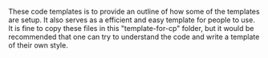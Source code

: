 These code templates is to provide an outline of how some of the templates are setup. It also serves as a efficient and easy template for people to use. It is fine to copy these files in this "template-for-cp" folder, but it would be recommended that one can try to understand the code and write a template of their own style.
